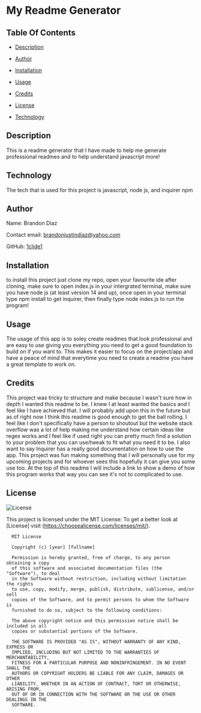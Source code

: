 # My Readme Generator
  
## Table Of Contents
  
* [Description](#Description)
  
* [Author](#Author)
  
* [Installation](#Installation)
  
* [Usage](#Usage)
  
* [Credits](#Credits)
  
* [License](#License)
  
* [Technology](#Technology)
  
## Description
  
This is a readme generator that I have made to help me generate professional readmes and to help understand javascript more!
  
## Technology
  
The tech that is used for this project is javascript, node js, and inquirer npm 
  
## Author
  
Name: Brandon Diaz
  
Contact email: brandonjustindiaz@yahoo.com
  
GitHub: [1clide1](https://github.com/1clide1) 

  
## Installation
  
to install this project just clone my repo, open your favourite ide after cloning, make sure to open index.js in your intergrated terminal, make sure you have node js (at least version 14 and up), once open in your terminal type npm install to get inquirer, then finally type node index.js to run the program!
  
## Usage
  
The usage of this app is to soley create readmes that look professional and are easy to use giving you everything you need to get a good foundation to build on if you want to. This makes it easier to focus on the project/app and have a peace of mind that everytime you need to create a readme you have a great template to work on.
  
## Credits
  
This project was tricky to structure and make because I wasn't sure how in depth I wanted this readme to be. I knew I at least wanted the basics and I feel like I have achieved that. I will probably add upon this in the future but as of right now I think this readme is good enough to get the ball rolling. I feel like I don't specifically have a person to shoutout but the website stack overflow was a lot of help making me understand how certain ideas like regex works and I feel like if used right you can pretty much find a solution to your problem that you can use/tweak to fit what you need it to be. I also want to say Inquirer has a really good documentation on how to use the app. This project was fun making something that I will personally use for my upcoming projects and for whoever sees this hopefully it can give you some use too. At the top of this readme I will include a link to show a demo of how this program works that way you can see it's not to complicated to use.
  
## License
  
![License](https://img.shields.io/static/v1?label=license&message=MIT&color=yellow) 

  
This project is licensed under the MIT License: To get a better look at [License] visit (https://choosealicense.com/licenses/mit/).
  

      MIT License

      Copyright (c) [year] [fullname]
      
      Permission is hereby granted, free of charge, to any person obtaining a copy
      of this software and associated documentation files (the "Software"), to deal
      in the Software without restriction, including without limitation the rights
      to use, copy, modify, merge, publish, distribute, sublicense, and/or sell
      copies of the Software, and to permit persons to whom the Software is
      furnished to do so, subject to the following conditions:
      
      The above copyright notice and this permission notice shall be included in all
      copies or substantial portions of the Software.
      
      THE SOFTWARE IS PROVIDED "AS IS", WITHOUT WARRANTY OF ANY KIND, EXPRESS OR
      IMPLIED, INCLUDING BUT NOT LIMITED TO THE WARRANTIES OF MERCHANTABILITY,
      FITNESS FOR A PARTICULAR PURPOSE AND NONINFRINGEMENT. IN NO EVENT SHALL THE
      AUTHORS OR COPYRIGHT HOLDERS BE LIABLE FOR ANY CLAIM, DAMAGES OR OTHER
      LIABILITY, WHETHER IN AN ACTION OF CONTRACT, TORT OR OTHERWISE, ARISING FROM,
      OUT OF OR IN CONNECTION WITH THE SOFTWARE OR THE USE OR OTHER DEALINGS IN THE
      SOFTWARE.
   